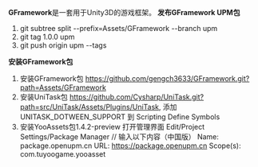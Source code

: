 **GFramework**是一套用于Unity3D的游戏框架。
**发布GFramework UPM包**
1. git subtree split --prefix=Assets/GFramework --branch upm
2. git tag 1.0.0 upm
3. git push origin upm --tags

**安装GFramework包**
1.  安装GFramework包 https://github.com/gengch3633/GFramework.git?path=Assets/GFramework
2.  安装UniTask包 https://github.com/Cysharp/UniTask.git?path=src/UniTask/Assets/Plugins/UniTask,
    添加 UNITASK_DOTWEEN_SUPPORT 到 Scripting Define Symbols
2.  安装YooAssets包1.4.2-preview
    打开管理界面 Edit/Project Settings/Package Manager
    // 输入以下内容（中国版）
    Name: package.openupm.cn
    URL: https://package.openupm.cn
    Scope(s): com.tuyoogame.yooasset
